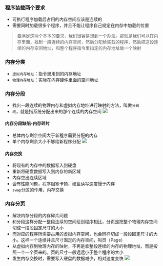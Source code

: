 ### 程序装载两个要求
- 可执行程序加载后占用的内存空间应该是连续的
- 需要同时加载很多个程序，并且不能让程序自己规定在内存中加载的位置
> 要满足这两个基本的要求，我们很容易想到一个办法。那就是我们可以在内存里面，找到一段连续的内存空间，然后分配给装载的程序，然后把这段连续的内存空间地址，和整个程序指令里指定的内存地址做一个映射

### 内存分类
- `虚拟内存地址`：指令里用到的内存地址
- `物理内存地址`：实际在内存硬件里面的空间地址

### 内存分段
- 找出一段连续的物理内存和虚拟内存地址进行映射的方法，叫做`分段`
- `段`，就是指系统分配出来的那个连续的内存空间
![](/images/jsjzc/neicunfenduan.png)

#### 内存分段缺陷-内存碎片
- 总体内存剩余空间大于新程序需要分配的内存
- 单个内存剩余大小不够给新程序分配
![](/images/jsjzc/neicunsuipian.png)

#### 内存交换
- 将现有的内存中的数据写入到硬盘
- 重新将硬盘数据写入到内存的新区域
- 内存空出连续区域
- 会有性能问题，程序阻塞卡顿，硬盘读写速度慢于内存
- `swap`分区的作用，内存交换

### 内存分页
- 解决内存分段的内存碎片问题
- 和分段这样分配一整段连续的空间给到程序相比，分页是把整个物理内存空间切成一段段固定尺寸的大小
- 而对应的程序所需要占用的虚拟内存空间，也会同样切成一段段固定尺寸的大小。这样一个连续并且尺寸固定的内存空间，叫页（Page）
- 从虚拟内存到物理内存的映射，不再是拿整段连续的内存的物理地址，而是按照一个一个页来的。页的尺寸一般远远小于整个程序的大小
- 发生内存交换时，需要写入硬盘的数据减少，相对速度变快
![](/images/jsjzc/neicunfenye.png)